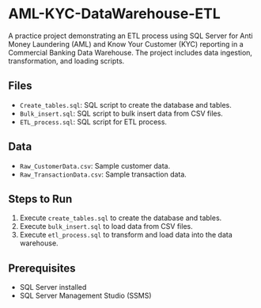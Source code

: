 # AML-KYC-DataWarehouse-ETL
A practice project demonstrating an ETL process using SQL Server for Anti Money Laundering (AML) and Know Your Customer (KYC) reporting in a Commercial Banking Data Warehouse. The project includes data ingestion, transformation, and loading scripts.

## Files

- `Create_tables.sql`: SQL script to create the database and tables.
- `Bulk_insert.sql`: SQL script to bulk insert data from CSV files.
- `ETL_process.sql`: SQL script for ETL process.

## Data

- `Raw_CustomerData.csv`: Sample customer data.
- `Raw_TransactionData.csv`: Sample transaction data.

## Steps to Run

1. Execute `create_tables.sql` to create the database and tables.
2. Execute `bulk_insert.sql` to load data from CSV files.
3. Execute `etl_process.sql` to transform and load data into the data warehouse.

## Prerequisites

- SQL Server installed
- SQL Server Management Studio (SSMS)

